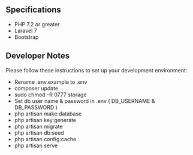 ## Specifications

- PHP 7.2 or greater
- Laravel 7
- Bootstrap

## Developer Notes

Please follow these instructions to set up your development environment:

- Rename .env.example to .env
- composer update
- sudo chmod -R 0777 storage
- Set db user name & password in .env ( DB_USERNAME & DB_PASSWORD )
- php artisan make:database
- php artisan key:generate
- php artisan migrate
- php artisan db:seed
- php artisan config:cache
- php artisan serve
